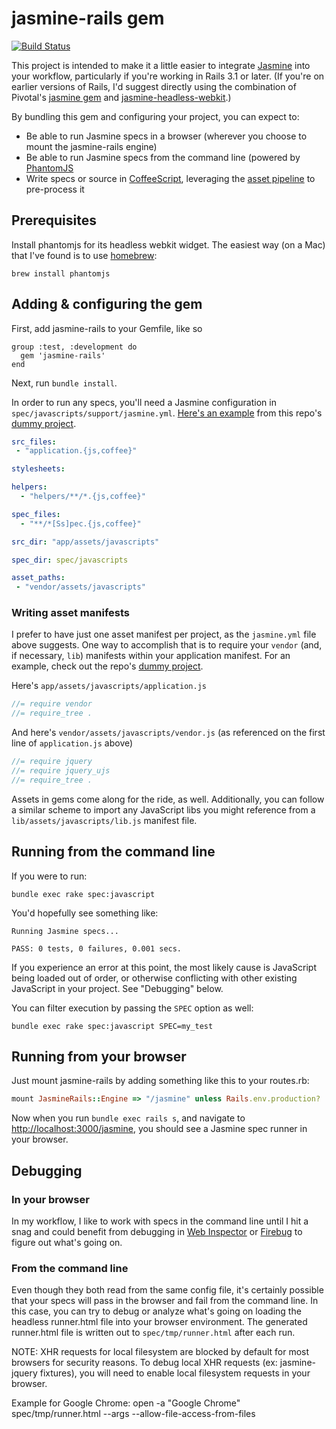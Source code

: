 # jasmine-rails gem

[![Build Status](https://secure.travis-ci.org/searls/jasmine-rails.png)](http://travis-ci.org/searls/jasmine-rails)

This project is intended to make it a little easier to integrate [Jasmine](https://github.com/pivotal/jasmine/wiki) into your workflow, particularly if you're working in Rails 3.1 or later. (If you're on earlier versions of Rails, I'd suggest directly using the combination of Pivotal's [jasmine gem](https://github.com/pivotal/jasmine-gem) and [jasmine-headless-webkit](http://johnbintz.github.com/jasmine-headless-webkit/).)

By bundling this gem and configuring your project, you can expect to:

* Be able to run Jasmine specs in a browser (wherever you choose to mount the jasmine-rails engine)
* Be able to run Jasmine specs from the command line (powered by
  [PhantomJS](http://phantomjs.org/)
* Write specs or source in [CoffeeScript](http://jashkenas.github.com/coffee-script/), leveraging the [asset pipeline](http://railscasts.com/episodes/279-understanding-the-asset-pipeline) to pre-process it

## Prerequisites

Install phantomjs for its headless webkit widget. The easiest way (on a Mac) that I've found is to use [homebrew](https://github.com/mxcl/homebrew):

    brew install phantomjs

## Adding & configuring the gem

First, add jasmine-rails to your Gemfile, like so

    group :test, :development do
      gem 'jasmine-rails'
    end

Next, run `bundle install`.

In order to run any specs, you'll need a Jasmine configuration in `spec/javascripts/support/jasmine.yml`. [Here's an example](https://github.com/searls/jasmine-rails/tree/master/spec/dummy/spec/javascripts/support) from this repo's [dummy project](https://github.com/searls/jasmine-rails/tree/master/spec/dummy).

``` yaml
src_files:
 - "application.{js,coffee}"

stylesheets:

helpers:
  - "helpers/**/*.{js,coffee}"

spec_files:
  - "**/*[Ss]pec.{js,coffee}"

src_dir: "app/assets/javascripts"

spec_dir: spec/javascripts

asset_paths:
 - "vendor/assets/javascripts"
```

### Writing asset manifests

I prefer to have just one asset manifest per project, as the `jasmine.yml` file above suggests. One way to accomplish that is to require your `vendor` (and, if necessary, `lib`) manifests within your application manifest. For an example, check out the repo's [dummy project](https://github.com/searls/jasmine-rails/tree/master/spec/dummy).

Here's `app/assets/javascripts/application.js`

``` javascript
//= require vendor
//= require_tree .
```

And here's `vendor/assets/javascripts/vendor.js` (as referenced on the first line of `application.js` above)

``` javascript
//= require jquery
//= require jquery_ujs
//= require_tree .
```

Assets in gems come along for the ride, as well. Additionally, you can follow a similar scheme to import any JavaScript libs you might reference from a `lib/assets/javascripts/lib.js` manifest file.

## Running from the command line

If you were to run:

    bundle exec rake spec:javascript

You'd hopefully see something like:

    Running Jasmine specs...

    PASS: 0 tests, 0 failures, 0.001 secs.

If you experience an error at this point, the most likely cause is JavaScript being loaded out of order, or otherwise conflicting with other existing JavaScript in your project. See "Debugging" below.

You can filter execution by passing the `SPEC` option as well:

    bundle exec rake spec:javascript SPEC=my_test

## Running from your browser

Just mount jasmine-rails by adding something like this to your routes.rb:

``` ruby
mount JasmineRails::Engine => "/jasmine" unless Rails.env.production?
```

Now when you run `bundle exec rails s`, and navigate to [http://localhost:3000/jasmine](http://localhost:3000/jasmine), you should see a Jasmine spec runner in your browser.

## Debugging

### In your browser

In my workflow, I like to work with specs in the command line until I hit a snag and could benefit from debugging in [Web Inspector](http://www.webkit.org/blog/1091/more-web-inspector-updates/) or [Firebug](http://getfirebug.com/) to figure out what's going on.

### From the command line

Even though they both read from the same config file, it's certainly possible that your specs will pass in the browser and fail from the command line. In this case, you can try to debug or analyze what's going on loading the headless runner.html file into your browser environment. The generated runner.html file is written out to `spec/tmp/runner.html` after each run.

NOTE: XHR requests for local filesystem are blocked by default for most browsers for security reasons.  To debug local XHR requests (ex: jasmine-jquery fixtures), you will need to enable local filesystem requests in your browser.

Example for Google Chrome:
    open -a "Google Chrome" spec/tmp/runner.html --args --allow-file-access-from-files
